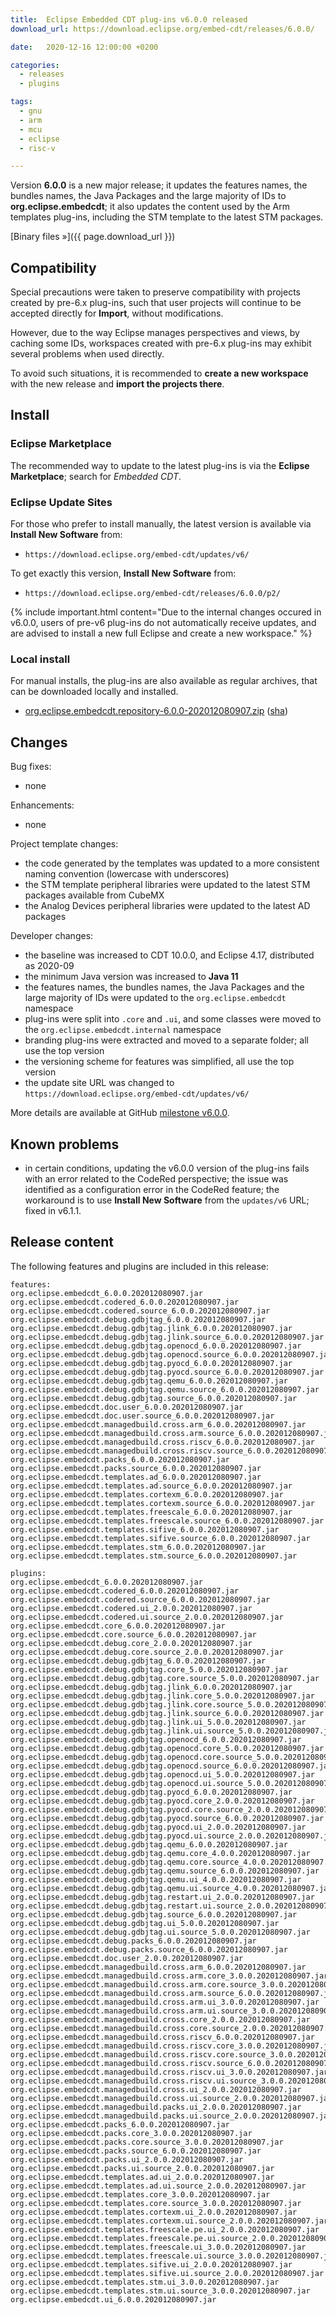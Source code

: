 ```yaml
---
title:  Eclipse Embedded CDT plug-ins v6.0.0 released
download_url: https://download.eclipse.org/embed-cdt/releases/6.0.0/

date:   2020-12-16 12:00:00 +0200

categories:
  - releases
  - plugins

tags:
  - gnu
  - arm
  - mcu
  - eclipse
  - risc-v

---
```


Version **6.0.0** is a new major release; it updates the features names,
the bundles names, the Java Packages and the large majority of IDs to
**org.eclipse.embedcdt**; it also updates the content used by the Arm
templates plug-ins, including the STM template to the latest STM packages.

[Binary files »]({{ page.download_url }})

## Compatibility

Special precautions were taken to preserve compatibility with projects
created by pre-6.x plug-ins, such that user projects will continue to
be accepted directly for **Import**, without modifications.

However, due to the way Eclipse manages perspectives and views, by
caching some IDs, workspaces created with pre-6.x plug-ins may exhibit
several problems when used directly.

To avoid such situations, it is recommended to **create a new workspace**
with the new release and **import the projects there**.

## Install

### Eclipse Marketplace

The recommended way to update to the latest plug-ins is via the
**Eclipse Marketplace**; search for _Embedded CDT_.

### Eclipse Update Sites

For those who prefer to install manually, the latest version is available
via **Install New Software** from:

- `https://download.eclipse.org/embed-cdt/updates/v6/`

To get exactly this version, **Install New Software** from:

- `https://download.eclipse.org/embed-cdt/releases/6.0.0/p2/`

{% include important.html content="Due to the internal changes occured in
v6.0.0, users of pre-v6 plug-ins do not automatically receive updates,
and are advised to install a new full Eclipse and create a new
workspace." %}

### Local install

For manual installs, the plug-ins are also available as regular archives,
that can be downloaded locally and installed.

- [org.eclipse.embedcdt.repository-6.0.0-202012080907.zip](https://www.eclipse.org/downloads/download.php?file=/embed-cdt/releases/6.0.0/org.eclipse.embedcdt.repository-6.0.0-202012080907.zip)
([sha](https://www.eclipse.org/downloads/download.php?file=/embed-cdt/releases/6.0.0/org.eclipse.embedcdt.repository-6.0.0-202012080907.zip.sha))

## Changes

Bug fixes:

- none

Enhancements:

- none

Project template changes:

- the code generated by the templates was updated to a more consistent
naming convention (lowercase with underscores)
- the STM template peripheral libraries were updated to the latest
STM packages available from CubeMX
- the Analog Devices peripheral libraries were updated to the latest
AD packages

Developer changes:

- the baseline was increased to CDT 10.0.0, and Eclipse 4.17, distributed
as 2020-09
- the minimum Java version was increased to **Java 11**
- the features names, the bundles names, the Java Packages and the
large majority of IDs were updated to the `org.eclipse.embedcdt` namespace
- plug-ins were split into `.core` and `.ui`, and some classes were moved
to the `org.eclipse.embedcdt.internal` namespace
- branding plug-ins were extracted and moved to a separate folder; all
use the top version
- the versioning scheme for features was simplified, all use the top version
- the update site URL was changed to
`https://download.eclipse.org/embed-cdt/updates/v6/`

More details are available at GitHub [milestone v6.0.0](https://github.com/eclipse-embed-cdt/eclipse-plugins/milestone/22?closed=1).

## Known problems

- in certain conditions, updating the v6.0.0 version of the plug-ins fails with
  an error related to the CodeRed perspective; the issue was identified as a
  configuration error in the CodeRed feature; the workaround is to use
  **Install New Software** from the `updates/v6` URL; fixed in v6.1.1.

## Release content

The following features and plugins are included in this release:

```
features:
org.eclipse.embedcdt_6.0.0.202012080907.jar
org.eclipse.embedcdt.codered_6.0.0.202012080907.jar
org.eclipse.embedcdt.codered.source_6.0.0.202012080907.jar
org.eclipse.embedcdt.debug.gdbjtag_6.0.0.202012080907.jar
org.eclipse.embedcdt.debug.gdbjtag.jlink_6.0.0.202012080907.jar
org.eclipse.embedcdt.debug.gdbjtag.jlink.source_6.0.0.202012080907.jar
org.eclipse.embedcdt.debug.gdbjtag.openocd_6.0.0.202012080907.jar
org.eclipse.embedcdt.debug.gdbjtag.openocd.source_6.0.0.202012080907.jar
org.eclipse.embedcdt.debug.gdbjtag.pyocd_6.0.0.202012080907.jar
org.eclipse.embedcdt.debug.gdbjtag.pyocd.source_6.0.0.202012080907.jar
org.eclipse.embedcdt.debug.gdbjtag.qemu_6.0.0.202012080907.jar
org.eclipse.embedcdt.debug.gdbjtag.qemu.source_6.0.0.202012080907.jar
org.eclipse.embedcdt.debug.gdbjtag.source_6.0.0.202012080907.jar
org.eclipse.embedcdt.doc.user_6.0.0.202012080907.jar
org.eclipse.embedcdt.doc.user.source_6.0.0.202012080907.jar
org.eclipse.embedcdt.managedbuild.cross.arm_6.0.0.202012080907.jar
org.eclipse.embedcdt.managedbuild.cross.arm.source_6.0.0.202012080907.jar
org.eclipse.embedcdt.managedbuild.cross.riscv_6.0.0.202012080907.jar
org.eclipse.embedcdt.managedbuild.cross.riscv.source_6.0.0.202012080907.jar
org.eclipse.embedcdt.packs_6.0.0.202012080907.jar
org.eclipse.embedcdt.packs.source_6.0.0.202012080907.jar
org.eclipse.embedcdt.templates.ad_6.0.0.202012080907.jar
org.eclipse.embedcdt.templates.ad.source_6.0.0.202012080907.jar
org.eclipse.embedcdt.templates.cortexm_6.0.0.202012080907.jar
org.eclipse.embedcdt.templates.cortexm.source_6.0.0.202012080907.jar
org.eclipse.embedcdt.templates.freescale_6.0.0.202012080907.jar
org.eclipse.embedcdt.templates.freescale.source_6.0.0.202012080907.jar
org.eclipse.embedcdt.templates.sifive_6.0.0.202012080907.jar
org.eclipse.embedcdt.templates.sifive.source_6.0.0.202012080907.jar
org.eclipse.embedcdt.templates.stm_6.0.0.202012080907.jar
org.eclipse.embedcdt.templates.stm.source_6.0.0.202012080907.jar

plugins:
org.eclipse.embedcdt_6.0.0.202012080907.jar
org.eclipse.embedcdt.codered_6.0.0.202012080907.jar
org.eclipse.embedcdt.codered.source_6.0.0.202012080907.jar
org.eclipse.embedcdt.codered.ui_2.0.0.202012080907.jar
org.eclipse.embedcdt.codered.ui.source_2.0.0.202012080907.jar
org.eclipse.embedcdt.core_6.0.0.202012080907.jar
org.eclipse.embedcdt.core.source_6.0.0.202012080907.jar
org.eclipse.embedcdt.debug.core_2.0.0.202012080907.jar
org.eclipse.embedcdt.debug.core.source_2.0.0.202012080907.jar
org.eclipse.embedcdt.debug.gdbjtag_6.0.0.202012080907.jar
org.eclipse.embedcdt.debug.gdbjtag.core_5.0.0.202012080907.jar
org.eclipse.embedcdt.debug.gdbjtag.core.source_5.0.0.202012080907.jar
org.eclipse.embedcdt.debug.gdbjtag.jlink_6.0.0.202012080907.jar
org.eclipse.embedcdt.debug.gdbjtag.jlink.core_5.0.0.202012080907.jar
org.eclipse.embedcdt.debug.gdbjtag.jlink.core.source_5.0.0.202012080907.jar
org.eclipse.embedcdt.debug.gdbjtag.jlink.source_6.0.0.202012080907.jar
org.eclipse.embedcdt.debug.gdbjtag.jlink.ui_5.0.0.202012080907.jar
org.eclipse.embedcdt.debug.gdbjtag.jlink.ui.source_5.0.0.202012080907.jar
org.eclipse.embedcdt.debug.gdbjtag.openocd_6.0.0.202012080907.jar
org.eclipse.embedcdt.debug.gdbjtag.openocd.core_5.0.0.202012080907.jar
org.eclipse.embedcdt.debug.gdbjtag.openocd.core.source_5.0.0.202012080907.jar
org.eclipse.embedcdt.debug.gdbjtag.openocd.source_6.0.0.202012080907.jar
org.eclipse.embedcdt.debug.gdbjtag.openocd.ui_5.0.0.202012080907.jar
org.eclipse.embedcdt.debug.gdbjtag.openocd.ui.source_5.0.0.202012080907.jar
org.eclipse.embedcdt.debug.gdbjtag.pyocd_6.0.0.202012080907.jar
org.eclipse.embedcdt.debug.gdbjtag.pyocd.core_2.0.0.202012080907.jar
org.eclipse.embedcdt.debug.gdbjtag.pyocd.core.source_2.0.0.202012080907.jar
org.eclipse.embedcdt.debug.gdbjtag.pyocd.source_6.0.0.202012080907.jar
org.eclipse.embedcdt.debug.gdbjtag.pyocd.ui_2.0.0.202012080907.jar
org.eclipse.embedcdt.debug.gdbjtag.pyocd.ui.source_2.0.0.202012080907.jar
org.eclipse.embedcdt.debug.gdbjtag.qemu_6.0.0.202012080907.jar
org.eclipse.embedcdt.debug.gdbjtag.qemu.core_4.0.0.202012080907.jar
org.eclipse.embedcdt.debug.gdbjtag.qemu.core.source_4.0.0.202012080907.jar
org.eclipse.embedcdt.debug.gdbjtag.qemu.source_6.0.0.202012080907.jar
org.eclipse.embedcdt.debug.gdbjtag.qemu.ui_4.0.0.202012080907.jar
org.eclipse.embedcdt.debug.gdbjtag.qemu.ui.source_4.0.0.202012080907.jar
org.eclipse.embedcdt.debug.gdbjtag.restart.ui_2.0.0.202012080907.jar
org.eclipse.embedcdt.debug.gdbjtag.restart.ui.source_2.0.0.202012080907.jar
org.eclipse.embedcdt.debug.gdbjtag.source_6.0.0.202012080907.jar
org.eclipse.embedcdt.debug.gdbjtag.ui_5.0.0.202012080907.jar
org.eclipse.embedcdt.debug.gdbjtag.ui.source_5.0.0.202012080907.jar
org.eclipse.embedcdt.debug.packs_6.0.0.202012080907.jar
org.eclipse.embedcdt.debug.packs.source_6.0.0.202012080907.jar
org.eclipse.embedcdt.doc.user_2.0.0.202012080907.jar
org.eclipse.embedcdt.managedbuild.cross.arm_6.0.0.202012080907.jar
org.eclipse.embedcdt.managedbuild.cross.arm.core_3.0.0.202012080907.jar
org.eclipse.embedcdt.managedbuild.cross.arm.core.source_3.0.0.202012080907.jar
org.eclipse.embedcdt.managedbuild.cross.arm.source_6.0.0.202012080907.jar
org.eclipse.embedcdt.managedbuild.cross.arm.ui_3.0.0.202012080907.jar
org.eclipse.embedcdt.managedbuild.cross.arm.ui.source_3.0.0.202012080907.jar
org.eclipse.embedcdt.managedbuild.cross.core_2.0.0.202012080907.jar
org.eclipse.embedcdt.managedbuild.cross.core.source_2.0.0.202012080907.jar
org.eclipse.embedcdt.managedbuild.cross.riscv_6.0.0.202012080907.jar
org.eclipse.embedcdt.managedbuild.cross.riscv.core_3.0.0.202012080907.jar
org.eclipse.embedcdt.managedbuild.cross.riscv.core.source_3.0.0.202012080907.jar
org.eclipse.embedcdt.managedbuild.cross.riscv.source_6.0.0.202012080907.jar
org.eclipse.embedcdt.managedbuild.cross.riscv.ui_3.0.0.202012080907.jar
org.eclipse.embedcdt.managedbuild.cross.riscv.ui.source_3.0.0.202012080907.jar
org.eclipse.embedcdt.managedbuild.cross.ui_2.0.0.202012080907.jar
org.eclipse.embedcdt.managedbuild.cross.ui.source_2.0.0.202012080907.jar
org.eclipse.embedcdt.managedbuild.packs.ui_2.0.0.202012080907.jar
org.eclipse.embedcdt.managedbuild.packs.ui.source_2.0.0.202012080907.jar
org.eclipse.embedcdt.packs_6.0.0.202012080907.jar
org.eclipse.embedcdt.packs.core_3.0.0.202012080907.jar
org.eclipse.embedcdt.packs.core.source_3.0.0.202012080907.jar
org.eclipse.embedcdt.packs.source_6.0.0.202012080907.jar
org.eclipse.embedcdt.packs.ui_2.0.0.202012080907.jar
org.eclipse.embedcdt.packs.ui.source_2.0.0.202012080907.jar
org.eclipse.embedcdt.templates.ad.ui_2.0.0.202012080907.jar
org.eclipse.embedcdt.templates.ad.ui.source_2.0.0.202012080907.jar
org.eclipse.embedcdt.templates.core_3.0.0.202012080907.jar
org.eclipse.embedcdt.templates.core.source_3.0.0.202012080907.jar
org.eclipse.embedcdt.templates.cortexm.ui_2.0.0.202012080907.jar
org.eclipse.embedcdt.templates.cortexm.ui.source_2.0.0.202012080907.jar
org.eclipse.embedcdt.templates.freescale.pe.ui_2.0.0.202012080907.jar
org.eclipse.embedcdt.templates.freescale.pe.ui.source_2.0.0.202012080907.jar
org.eclipse.embedcdt.templates.freescale.ui_3.0.0.202012080907.jar
org.eclipse.embedcdt.templates.freescale.ui.source_3.0.0.202012080907.jar
org.eclipse.embedcdt.templates.sifive.ui_2.0.0.202012080907.jar
org.eclipse.embedcdt.templates.sifive.ui.source_2.0.0.202012080907.jar
org.eclipse.embedcdt.templates.stm.ui_3.0.0.202012080907.jar
org.eclipse.embedcdt.templates.stm.ui.source_3.0.0.202012080907.jar
org.eclipse.embedcdt.ui_6.0.0.202012080907.jar
```

